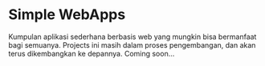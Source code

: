 # Simple WebApps
Kumpulan aplikasi sederhana berbasis web yang mungkin bisa bermanfaat bagi semuanya.
Projects ini masih dalam proses pengembangan, dan akan terus dikembangkan ke depannya. Coming soon...
